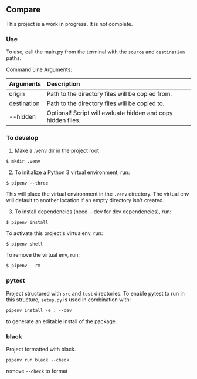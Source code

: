## Compare
This project is a work in progress. It is not complete.
### Use
To use, call the main.py from the terminal with the `source` and `destination` paths.

Command Line Arguments:

|Arguments|Description|
|:---|:---|
|origin|Path to the directory files will be copied from.|
|destination|Path to the directory files will be copied to.|
|--hidden|Optional! Script will evaluate hidden and copy hidden files.|

### To develop
1) Make a .venv dir in the project root
```shell
$ mkdir .venv
```

2) To initialize a Python 3 virtual environment, run:
```shell
$ pipenv --three
```
This will place the virtual environment in the `.venv` directory.
The virtual env will default to another location if an empty directory isn't created.


3) To install dependencies (need --dev for dev dependencies), run:
```shell
$ pipenv install
```

To activate this project's virtualenv, run:
```shell
$ pipenv shell
```

To remove the virtual env, run:
```shell
$ pipenv --rm
```

### pytest
Project structured with `src` and `test` directories. To enable pytest to run in this structure, `setup.py` is used in combination with: 
```shell
pipenv install -e . --dev
```
to generate an editable install of the package.

### black
Project formatted with black.
```shell
pipenv run black --check .
```

remove `--check` to format
